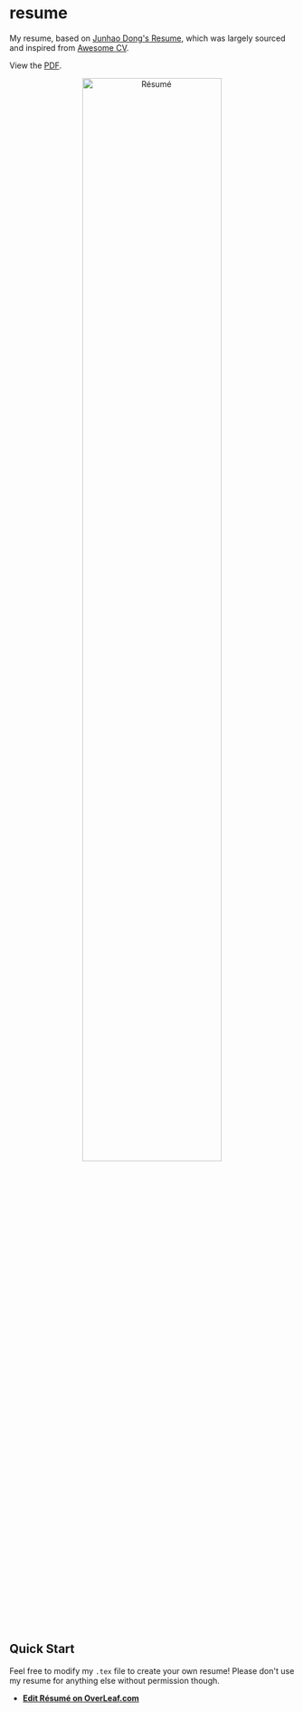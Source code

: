 # resume
My resume, based on [Junhao Dong's Resume](https://github.com/junhaodong/resume), which was largely sourced and inspired from [Awesome CV](https://github.com/posquit0/Awesome-CV).

View the [PDF](https://docs.google.com/viewer?url=https://raw.githubusercontent.com/yeyande/resume/master/resume.pdf).

<div align="center">
  <img alt="Résumé" src="https://raw.githubusercontent.com/yeyande/resume/master/resume.png" width="70%" />
</div>

## Quick Start
Feel free to modify my `.tex` file to create your own resume! Please don't use my resume for anything else without permission though.

* [**Edit Résumé on OverLeaf.com**](https://www.overleaf.com/latex/templates/resume-template/ysrmnrwyrhpp)
